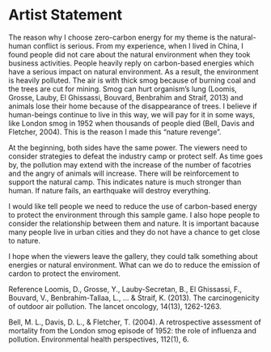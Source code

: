 # Artist Statement

The reason why I choose zero-carbon energy for my theme is the natural-human conflict is serious. From my experience, when I lived in China, I found people did not care about the natural environment when they took business activities. People heavily reply on carbon-based energies which have a serious impact on natural environment. As a result, the environment is heavily polluted. The air is with thick smog because of burning coal and the trees are cut for mining. Smog can hurt organism’s lung (Loomis, Grosse, Lauby, El Ghissassi, Bouvard, Benbrahim and Straif, 2013) and animals lose their home because of the disappearance of trees. I believe if human-beings continue to live in this way, we will pay for it in some ways, like London smog in 1952 when thousands of people died (Bell, Davis and Fletcher, 2004). This is the reason I made this “nature revenge”.

At the beginning, both sides have the same power. The viewers need to consider strategies to defeat the industry camp or protect self. As time goes by, the pollution may extend with the increase of the number of facotries and the angry of animals will increase. There will be reinforcement to support the natural camp. This indicates nature is much stronger than human. If nature fails, an earthquake will destroy everything.

I would like tell people we need to reduce the use of carbon-based energy to protect the environment through this sample game. I also hope people to consider the relationship between them and nature. It is important bacause many people live in urban cities and they do not have a chance to get close to nature.

I hope when the viewers leave the gallery, they could talk something about energies or natural environment. What can we do to reduce the emission of cardon to protect the enviroment.    


Reference
Loomis, D., Grosse, Y., Lauby-Secretan, B., El Ghissassi, F., Bouvard, V., Benbrahim-Tallaa, L., ... & Straif, K. (2013). The carcinogenicity of outdoor air pollution. The lancet oncology, 14(13), 1262-1263.

Bell, M. L., Davis, D. L., & Fletcher, T. (2004). A retrospective assessment of mortality from the London smog episode of 1952: the role of influenza and pollution. Environmental health perspectives, 112(1), 6.
